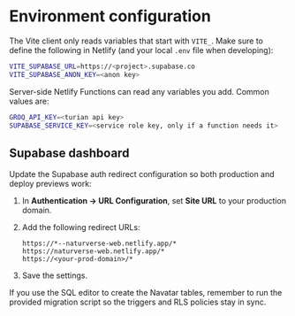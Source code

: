 # Environment configuration

The Vite client only reads variables that start with `VITE_`. Make sure to define the following in Netlify (and your local `.env` file when developing):

```bash
VITE_SUPABASE_URL=https://<project>.supabase.co
VITE_SUPABASE_ANON_KEY=<anon key>
```

Server-side Netlify Functions can read any variables you add. Common values are:

```bash
GROQ_API_KEY=<turian api key>
SUPABASE_SERVICE_KEY=<service role key, only if a function needs it>
```

## Supabase dashboard

Update the Supabase auth redirect configuration so both production and deploy previews work:

1. In **Authentication → URL Configuration**, set **Site URL** to your production domain.
2. Add the following redirect URLs:

   ```
   https://*--naturverse-web.netlify.app/*
   https://naturverse-web.netlify.app/*
   https://<your-prod-domain>/*
   ```

3. Save the settings.

If you use the SQL editor to create the Navatar tables, remember to run the provided migration script so the triggers and RLS policies stay in sync.
